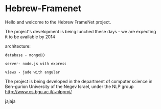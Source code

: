 Hebrew-Framenet
===============

Hello and welcome to the Hebrew FrameNet project.

The project's development is being lunched these days - we are expecting it to be available by 2014


architecture:

    database - mongoDB

    server- node.js with express

    views - jade with angular
    
    
    
The project is being developed in the department of computer science in Ben-gurion University of the Negev Israel, under the NLP group
http://www.cs.bgu.ac.il/~nlpproj/

jajaja
